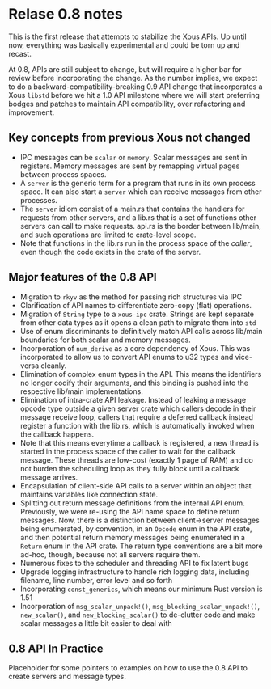 # Relase 0.8 notes

This is the first release that attempts to stabilize the Xous APIs. Up
until now, everything was basically experimental and could be torn up
and recast.

At 0.8, APIs are still subject to change, but will require a higher
bar for review before incorporating the change. As the number implies,
we expect to do a backward-compatibility-breaking 0.9 API change that
incorporates a Xous `libstd` before we hit a 1.0 API milestone where
we will start preferring bodges and patches to maintain API
compatibility, over refactoring and improvement.

## Key concepts from previous Xous not changed
- IPC messages can be `scalar` or `memory`. Scalar messages are sent in
  registers. Memory messages are sent by remapping virtual pages between
  process spaces.
- A `server` is the generic term for a program that runs in its own process
  space. It can also start a `server` which can receive messages from other
  processes.
- The `server` idiom consist of a main.rs that contains the handlers for
  requests from other servers, and a lib.rs that is a set of functions other
  servers can call to make requests. api.rs is the border between lib/main,
  and such operations are limited to crate-level scope.
- Note that functions in the lib.rs run in the process space of the *caller*,
  even though the code exists in the crate of the server.

## Major features of the 0.8 API
- Migration to `rkyv` as the method for passing rich structures via IPC
- Clarification of API names to differentiate zero-copy (flat) operations.
- Migration of `String` type to a `xous-ipc` crate. Strings are kept separate
  from other data types as it opens a clean path to migrate them into `std`
- Use of enum discriminants to definitively match API calls across lib/main
  boundaries for both scalar and memory messages.
- Incorporation of `num_derive` as a core dependency of Xous. This was incorporated
  to allow us to convert API enums to u32 types and vice-versa cleanly.
- Elimination of complex enum types in the API. This means the identifiers
  no longer codify their arguments, and this binding is pushed into the
  respective lib/main implementations.
- Elimination of intra-crate API leakage. Instead of leaking a message opcode
  type outside a given server crate which callers decode in their message
  receive loop, callers that require a deferred callback instead register
  a function with the lib.rs, which is automatically invoked when the callback
  happens.
- Note that this means everytime a callback is registered, a new thread is started
  in the process space of the caller to wait for the callback message. These
  threads are low-cost (exactly 1 page of RAM) and do not burden the scheduling loop
  as they fully block until a callback message arrives.
- Encapsulation of client-side API calls to a server within an object that
  maintains variables like connection state.
- Splitting out return message definitions from the internal API enum. Previously,
  we were re-using the API name space to define return messages. Now, there is
  a distinction between client->server messages being enumerated, by convention,
  in an `Opcode` enum in the API crate, and then potential return memory messages
  being enumerated in a `Return` enum in the API crate. The return type conventions are
  a bit more ad-hoc, though, because not all servers require them.
- Numerous fixes to the scheduler and threading API to fix latent bugs
- Upgrade logging infrastructure to handle rich logging data, including filename,
  line number, error level and so forth
- Incorporating `const_generics`, which means our minimum Rust version is 1.51
- Incorporation of `msg_scalar_unpack!()`, `msg_blocking_scalar_unpack!()`, `new_scalar()`,
  and `new_blocking_scalar()` to de-clutter code and make scalar messages a little bit
  easier to deal with

## 0.8 API In Practice

Placeholder for some pointers to examples on how to use the 0.8 API to create
servers and message types.
